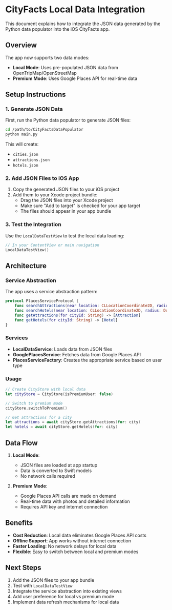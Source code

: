 # CityFacts Local Data Integration

This document explains how to integrate the JSON data generated by the Python data populator into the iOS CityFacts app.

## Overview

The app now supports two data modes:
- **Local Mode**: Uses pre-populated JSON data from OpenTripMap/OpenStreetMap
- **Premium Mode**: Uses Google Places API for real-time data

## Setup Instructions

### 1. Generate JSON Data

First, run the Python data populator to generate JSON files:

```bash
cd /path/to/CityFactsDataPopulator
python main.py
```

This will create:
- `cities.json`
- `attractions.json` 
- `hotels.json`

### 2. Add JSON Files to iOS App

1. Copy the generated JSON files to your iOS project
2. Add them to your Xcode project bundle:
   - Drag the JSON files into your Xcode project
   - Make sure "Add to target" is checked for your app target
   - The files should appear in your app bundle

### 3. Test the Integration

Use the `LocalDataTestView` to test the local data loading:

```swift
// In your ContentView or main navigation
LocalDataTestView()
```

## Architecture

### Service Abstraction

The app uses a service abstraction pattern:

```swift
protocol PlacesServiceProtocol {
    func searchAttractions(near location: CLLocationCoordinate2D, radius: Double) async throws -> [Attraction]
    func searchHotels(near location: CLLocationCoordinate2D, radius: Double) async throws -> [Hotel]
    func getAttractions(for cityId: String) -> [Attraction]
    func getHotels(for cityId: String) -> [Hotel]
}
```

### Services

- **LocalDataService**: Loads data from JSON files
- **GooglePlacesService**: Fetches data from Google Places API
- **PlacesServiceFactory**: Creates the appropriate service based on user type

### Usage

```swift
// Create CityStore with local data
let cityStore = CityStore(isPremiumUser: false)

// Switch to premium mode
cityStore.switchToPremium()

// Get attractions for a city
let attractions = await cityStore.getAttractions(for: city)
let hotels = await cityStore.getHotels(for: city)
```

## Data Flow

1. **Local Mode**: 
   - JSON files are loaded at app startup
   - Data is converted to Swift models
   - No network calls required

2. **Premium Mode**:
   - Google Places API calls are made on demand
   - Real-time data with photos and detailed information
   - Requires API key and internet connection

## Benefits

- **Cost Reduction**: Local data eliminates Google Places API costs
- **Offline Support**: App works without internet connection
- **Faster Loading**: No network delays for local data
- **Flexible**: Easy to switch between local and premium modes

## Next Steps

1. Add the JSON files to your app bundle
2. Test with `LocalDataTestView`
3. Integrate the service abstraction into existing views
4. Add user preference for local vs premium mode
5. Implement data refresh mechanisms for local data 